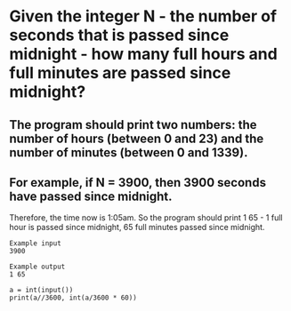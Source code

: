 # Given the integer N - the number of seconds that is passed since midnight - how many full hours and full minutes are passed since midnight?
## The program should print two numbers: the number of hours (between 0 and 23) and the number of minutes (between 0 and 1339).
## For example, if N = 3900, then 3900 seconds have passed since midnight. 
Therefore, the time now is 1:05am. 
So the program should print 1 65 - 1 full hour is passed since midnight, 65 full minutes passed since midnight.  
```
Example input
3900

Example output
1 65
```
```
a = int(input())
print(a//3600, int(a/3600 * 60))
```
